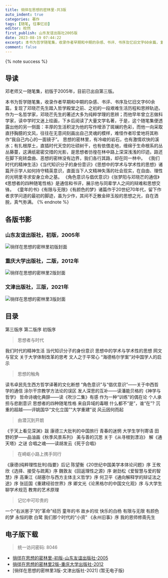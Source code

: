 ```yaml
---
title: 徜徉在思想的密林里-共3版
auto_indent: true
categories: 著作
tags: [随笔, 往事忆旧]
editor: 皎然
first_publish: 山东友谊出版社2005版
date: 2023-08-19 07:44:22
excerpt: 本书为哲学随笔集，收录作者早期和中期的杂感、书评、书序及忆旧文字60余篇，复现了邓晓芒先生踏入哲学殿堂之前、之初的一段艰难生活历程和思辨轨迹。
comment: false
---
```

{% note success %}
## 导读
邓老师又一随笔集，初版于2005年，目前已出自第三版。

本书为哲学随笔集，收录作者早期和中期的杂感、书评、书序及忆旧文字60余篇，复现了邓晓芒先生踏入哲学殿堂之前、之初的一段艰难生活历程和思辨轨迹。
作为一名哲学家，邓晓芒先生的著述大多为纯粹学理的思辨；而他早年曾立志做科学家，读中学时又迷上绘画，下乡后阅读了大量文学名著，于是，这个随笔集便透露出他的另一侧面：丰厚的生活积淀为他的写作增添了斑斓的色彩，而他一向采取直抒胸臆的文风，往往在无意间刻画出自己灵魂的模样，难怪作者珍爱地将其称作“我自己内心的一面镜子”。
思想的密林里，有冷峻的岩石，也有激情欢快的溪水；有扎根厚土，直插时代天空的壮硕树干，也有依偎走地，缠绵于生命根系的丛丛藤蔓，这满纸密密交措的光影，是思想者彷徨在林中路上深深浅浅的印迹。路还在脚下宛转盘曲、恶想的密林没有边界，我们各行其路，却在同一林中。
《我们时代的精神生活》《当代知识分子的身份意识》《思想中的学术与学术性的思想》诸篇开示学人如何持守精英意识，直面当下人文精神失落的社会现实，在自由、理性的光明里寻求安身立命之基。
《角色意识与倡优意识》《张梦阳与邓晓芒的通信》《思想者的四种随笔性格》是通信和书评，展示他与同辈学人之间的辩难和思想交锋。
《童年的书》《有限与无限》《有颜色的梦》诸篇作于20世纪70年代，留下作者求学问道的最初的脚迹，虽为少作，其间不乏散金碎玉般的思想之光，自在洒脱，真气弥满。
{% endnote %}
## 各版书影
### 山东友谊出版社，初版，2005年
![徜徉在思想的密林里初版封面](/images/徜徉在思想的密林里初版封面.png)
### 重庆大学出版社，二版，2012年
![徜徉在思想的密林里2版封面](/images/徜徉在思想的密林里2版封面.png)
### 文津出版社，三版，2021年
![徜徉在思想的密林里3版封面](/images/徜徉在思想的密林里3版封面.jpg)

## 目录
第三版序
第二版序
初版序
> 思想者与时代

我们时代的精神生活
当代知识分子的身份意识
思想中的学术与学术性的思想
网文与官文
关于大学体制改革的思考
文人之于平常心
“海德格尔学案”对中国学人的启示

> 思想的触角

读韦卓民先生西方哲学译著的文化断想
“角色意识”与“倡优意识”——关于中西哲学的通信
涂尔干宗教学方法论的误区
发人深思的互补——读潘能贝格的《神学与哲学》
哲命诗魂化典辞——读《吹沙二集》有感
作为一种“训练”的偶在论
个人承担与悲剧意识
思想者的四种随笔性格
来自异域的毒眼
什么都不“是”，谁“在”?
沉重的超越——评姚国华“文化立国”“大学重建”说
风云因何而起

> 由潜沉到开朗

《于天上看见深渊》跋
康德三大批判的中国旅行
青春的迷惘
大学生学刊寄语
田野的梦——品油画《秋季风景系列》
美与善的沉思
关于《从寻根到漂泊》
解《通天塔》之谜
合唱之魂——读胡发云《死于合唱》

> 在崎岖小路上携手同行

《康德(纯粹理性批判)指要》后记
陈望衡《20世纪中国美学本体论问题》序
王攸欣《选择、接受与疏离》序
魏敦友《回返理性之源》序
谢劲松《爱智慧与爱的智慧》序
高秉江《胡塞尔与西方主体主义哲学》序
何卫平《通向解释学的辩证法之途》序
张廷国《重建经验世界》序
卿文光《论黑格尔的中国文化观》序
与大学生聊学术规范
教育的艺术原理

> 记忆中可珍贵的

一个“右派崽子”的“革命”经历
童年的书
故乡的坟
快乐的白杨
有限与无限
有颜色的梦
永恒的歌
白鹭
我们那个时代的“小资”
《永州旧事》序
我的恩师修斋先生

## 电子版下载
> 统一访问密码: 8046

- [徜徉在思想的密林里-初版-山东友谊出版社-2005](https://url92.ctfile.com/f/21466692-921260703-18cd4a?p=8046)
- [徜徉在思想的密林里2版-重庆大学出版社-2012](https://url92.ctfile.com/f/21466692-921260706-e56496?p=8046)
- [徜徉在思想的密林里3版-文津出版社-2021] (暂无电子版)
